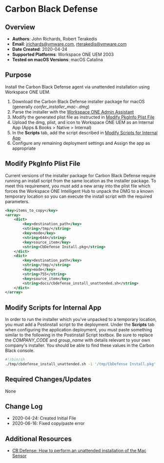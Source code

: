 # Carbon Black Defense

## Overview

- **Authors**: John Richards, Robert Terakedis
- **Email**: jrichards@vmware.com, rterakedis@vmware.com
- **Date Created**: 2020-04-24
- **Supported Platforms**: Workspace ONE UEM 2003
- **Tested on macOS Versions**: macOS Catalina

## Purpose

Install the Carbon Black Defense agent via unattended installation using Workspace ONE UEM.

1) Download the Carbon Black Defense installer package for macOS (generally *confer_installer_mac-<version>.dmg*)
2) Parse the installer with the [Workspace ONE Admin Assistant](https://awagent.com/AdminAssistant/VMwareAirWatchAdminAssistant.dmg)
3) Modify the generated plist file as instructed in [Modify PkgInfo Plist File](#modify-pkginfo-plist-file)
4) Upload the dmg, plist, and icon to Workspace ONE UEM as an Internal App (Apps & Books > Native > Internal)
5) In the __Scripts__ tab, add the script described in [Modify Scripts for Internal App](#modify-scripts-for-internal-app)
6) Configure any remaining deployment settings and Assign the app as appropriate

## Modify PkgInfo Plist File

Current versions of the installer package for Carbon Black Defense require running an install script from the same location as the installer package. To meet this requirement, you must add a new array into the plist file which forces the Workspace ONE Intelligent Hub to unpack the DMG to a known temporary location so you can execute the install script with the required parameters.

```XML
<key>items_to_copy</key>
<array>
    <dict>
        <key>destination_path</key>
        <string>/tmp/</string>
        <key>mode</key>
        <string>644</string>
        <key>source_item</key>
        <string>CbDefense Install.pkg</string>
    </dict>
    <dict>
        <key>destination_path</key>
        <string>/tmp/</string>
        <key>mode</key>
        <string>755</string>
        <key>source_item</key>
        <string>docs/cbdefense_install_unattended.sh</string>
    </dict>
</array>
```

## Modify Scripts for Internal App

In order to run the installer which you've unpacked to a temporary location, you must add a Postinstall script to the deployment.   Under the __Scripts__ tab when configuring the application deployment, you must paste something similar to the following in the Postinstall Script textbox.  Be sure to replace the *COMPANY_CODE* and *group_name* with details relevant to your own company's installer.   You should be able to find these values in the Carbon Black console.

```BASH
#!/bin/sh
./tmp/cbdefense_install_unattended.sh -i '/tmp/CbDefense Install.pkg' -c 'COMPANY_CODE' -g group_name
```

## Required Changes/Updates

None

## Change Log

- 2020-04-24: Created Initial File
- 2020-06-16: Fixed copy/paste error

## Additional Resources

- [CB Defense: How to perform an unattended installation of the Mac Sensor](https://community.carbonblack.com/t5/Knowledge-Base/CB-Defense-How-to-Perform-an-Unattended-Installation-of-the-Mac/ta-p/66584)
